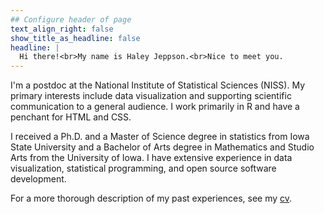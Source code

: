 ```yaml
---
## Configure header of page
text_align_right: false
show_title_as_headline: false
headline: |
  Hi there!<br>My name is Haley Jeppson.<br>Nice to meet you.
---
```


<!-- this is a subheadline -->
I'm a postdoc at the National Institute of Statistical Sciences (NISS). My primary interests include data visualization and supporting scientific communication to a general audience. I work primarily in R and have a penchant for HTML and CSS.

I received a Ph.D. and a Master of Science degree in statistics from Iowa State University and a Bachelor of Arts degree in Mathematics and Studio Arts from the University of Iowa. I have extensive experience in data visualization, statistical programming, and open source software development.

For a more thorough description of my past experiences, see my [cv](cv.pdf).

